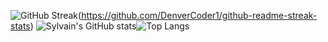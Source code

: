 



![GitHub Streak](https://github-readme-streak-stats.herokuapp.com/?user=Sylvain-Valvassori&theme=react)(https://github.com/DenverCoder1/github-readme-streak-stats)
![Sylvain's GitHub stats](https://github-readme-stats.vercel.app/api?username=Sylvain-Valvassori&show_icons=true&theme=react)![Top Langs](https://github-readme-stats.vercel.app/api/top-langs/?username=Sylvain-Valvassori&langs_count=10&theme=react)
